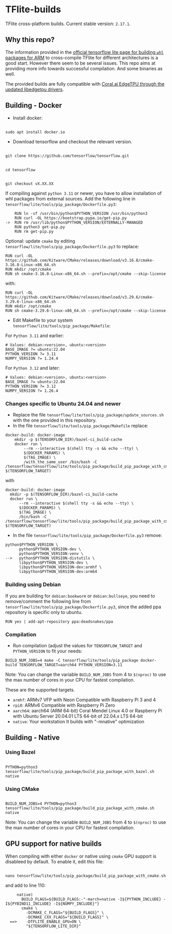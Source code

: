 # TFlite-builds

TFlite cross-platform builds. Current stable version: `2.17.1`.

## Why this repo?

The information provided in the [official tensorflow lite page for building `whl` packages for ARM](https://www.tensorflow.org/lite/guide/build_cmake_pip) to cross-compile TFlite for different architectures is a good start. However there seem to be several issues. This repo aims at providing more info towards successful compilation. And some binaries as well. 

The provided builds are fully compatible with  [Coral.ai EdgeTPU through the updated libedgetpu drivers](https://github.com/feranick/libedgetpu).

## Building - Docker

- Install docker:

##
    sudo apt install docker.io

- Download tensorflow and checkout the relevant version.

##
    git clone https://github.com/tensorflow/tensorflow.git
##
    cd tensorflow
##
    git checkout vX.XX.XX


If compiling against `python 3.11` or newer, you have to allow installation of whl packages from external sources. Add the following line in `tensorflow/lite/tools/pip_package/Dockerfile.py3`:
```
    RUN ln -sf /usr/bin/python$PYTHON_VERSION /usr/bin/python3
    RUN curl -OL https://bootstrap.pypa.io/get-pip.py
->  RUN rm /usr/lib/python$PYTHON_VERSION/EXTERNALLY-MANAGED
    RUN python3 get-pip.py
    RUN rm get-pip.py
```
Optional: update `cmake` by editing `tensorflow/lite/tools/pip_package/Dockerfile.py3` to replace:
```
RUN curl -OL https://github.com/Kitware/CMake/releases/download/v3.16.8/cmake-3.16.8-Linux-x86_64.sh
RUN mkdir /opt/cmake
RUN sh cmake-3.16.8-Linux-x86_64.sh --prefix=/opt/cmake --skip-license
```
with:
```
RUN curl -OL https://github.com/Kitware/CMake/releases/download/v3.29.6/cmake-3.29.6-linux-x86_64.sh
RUN mkdir /opt/cmake
RUN sh cmake-3.29.6-linux-x86_64.sh --prefix=/opt/cmake --skip-license
```

- Edit Makefile to your system `tensorflow/lite/tools/pip_package/Makefile`:

For `Python 3.11` and earlier:
```
# Values: debian:<version>, ubuntu:<version>
BASE_IMAGE ?= ubuntu:22.04
PYTHON_VERSION ?= 3.11
NUMPY_VERSION ?= 1.24.4
```
For `Python 3.12` and later:
```
# Values: debian:<version>, ubuntu:<version>
BASE_IMAGE ?= ubuntu:22.04
PYTHON_VERSION ?= 3.12
NUMPY_VERSION ?= 1.26.4
```

### Changes specific to Ubuntu 24.04 and newer

- Replace the file `tensorflow/lite/tools/pip_package/update_sources.sh` with the one provided in this repository.
- In the file `tensorflow/lite/tools/pip_package/Makefile` replace: 

```
docker-build: docker-image
	mkdir -p $(TENSORFLOW_DIR)/bazel-ci_build-cache
	docker run \
		--rm --interactive $(shell tty -s && echo --tty) \
		$(DOCKER_PARAMS) \
		$(TAG_IMAGE) \
		/with_the_same_user /bin/bash -C /tensorflow/tensorflow/lite/tools/pip_package/build_pip_package_with_cmake.sh $(TENSORFLOW_TARGET)
  ```
  with 
  ```
  docker-build: docker-image
	mkdir -p $(TENSORFLOW_DIR)/bazel-ci_build-cache
	docker run \
		--rm --interactive $(shell tty -s && echo --tty) \
		$(DOCKER_PARAMS) \
		$(TAG_IMAGE) \
        /bin/bash -C /tensorflow/tensorflow/lite/tools/pip_package/build_pip_package_with_cmake.sh $(TENSORFLOW_TARGET)
  ```    
  
- In the file `tensorflow/lite/tools/pip_package/Dockerfile.py3` remove:
```
python$PYTHON_VERSION \
      python$PYTHON_VERSION-dev \
      python$PYTHON_VERSION-venv \
-->   python$PYTHON_VERSION-distutils \
      libpython$PYTHON_VERSION-dev \
      libpython$PYTHON_VERSION-dev:armhf \
      libpython$PYTHON_VERSION-dev:arm64
```

### Building using Debian
If you are building for `debian:bookworm` or `debian:bullseye`, you need to remove/comment the following line from `tensorflow/lite/tools/pip_package/Dockerfile.py3`, since the added ppa repository is specific only to ubuntu.

```
RUN yes | add-apt-repository ppa:deadsnakes/ppa
```

### Compilation

- Run compilation (adjust the values for `TENSORFLOW_TARGET` and `PYTHON_VERSION` to fit your needs:

```
BUILD_NUM_JOBS=4 make -C tensorflow/lite/tools/pip_package docker-build TENSORFLOW_TARGET=aarch64 PYTHON_VERSION=3.11
```
Note: You can change the variable `BUILD_NUM_JOBS` from 4 to `$(nproc)` to use the max number of cores in your CPU for fastest compilation.

These are the supported targets.

- `armhf`:  ARMv7 VFP with Neon Compatible with Raspberry Pi 3 and 4
- `rpi0`: ARMv6 Compatible with Raspberry Pi Zero
- `aarch64`: aarch64 (ARM 64-bit) Coral Mendel Linux 4.0 or Raspberry Pi with Ubuntu Server 20.04.01 LTS 64-bit of 22.04.x LTS 64-bit
- `native`: 	Your workstation 	It builds with "-mnative" optimization

## Building - Native
### Using Bazel

##
    PYTHON=python3 tensorflow/lite/tools/pip_package/build_pip_package_with_bazel.sh native


### Using CMake
##
    BUILD_NUM_JOBS=4 PYTHON=python3 tensorflow/lite/tools/pip_package/build_pip_package_with_cmake.sh native

Note: You can change the variable `BUILD_NUM_JOBS` from 4 to `$(nproc)` to use the max number of cores in your CPU for fastest compilation.

## GPU support for native builds
When compiling with either `docker` or native using `cmake` GPU support is disableed by default. To enable it, edit this file:

##
    nano tensorflow/lite/tools/pip_package/build_pip_package_with_cmake.sh

and add to line 110:
```
     native)
       BUILD_FLAGS=${BUILD_FLAGS:-"-march=native -I${PYTHON_INCLUDE} -I${PYBIND11_INCLUDE} -I${NUMPY_INCLUDE}"}
       cmake \
         -DCMAKE_C_FLAGS="${BUILD_FLAGS}" \
         -DCMAKE_CXX_FLAGS="${BUILD_FLAGS}" \
  ==>    -DTFLITE_ENABLE_GPU=ON \
         "${TENSORFLOW_LITE_DIR}"
```
